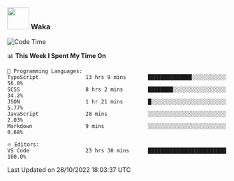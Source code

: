 ### <img src="https://media.giphy.com/media/VgCDAzcKvsR6OM0uWg/giphy.gif" width="50"> Waka

  <!--START_SECTION:waka-->
![Code Time](http://img.shields.io/badge/Code%20Time-1%2C000%20hrs%2043%20mins-blue)

📊 **This Week I Spent My Time On** 

```text
💬 Programming Languages: 
TypeScript               13 hrs 9 mins       ██████████████░░░░░░░░░░░   56.0% 
SCSS                     8 hrs 2 mins        ████████░░░░░░░░░░░░░░░░░   34.2% 
JSON                     1 hr 21 mins        █░░░░░░░░░░░░░░░░░░░░░░░░   5.77% 
JavaScript               28 mins             ░░░░░░░░░░░░░░░░░░░░░░░░░   2.03% 
Markdown                 9 mins              ░░░░░░░░░░░░░░░░░░░░░░░░░   0.68%

🔥 Editors: 
VS Code                  23 hrs 30 mins      █████████████████████████   100.0%

```


 Last Updated on 28/10/2022 18:03:37 UTC
<!--END_SECTION:waka-->
